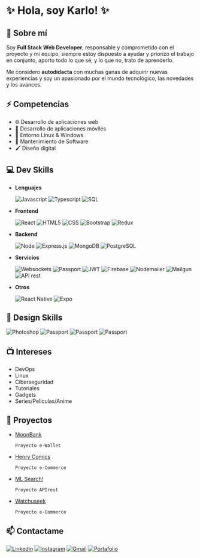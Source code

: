 # ✨ Hola, soy Karlo! ✨

## 💬 Sobre mí

Soy **Full Stack Web Developer**, responsable y comprometido con el proyecto y mi equipo, siempre estoy dispuesto a ayudar y priorizo el trabajo en conjunto, aporto todo lo que sé, y lo que no, trato de aprenderlo.

Me considero **autodidacta** con muchas ganas de adquirir nuevas experiencias y soy un apasionado por el mundo tecnológico, las novedades y los avances.

## ⚡ Competencias

- :globe_with_meridians: Desarrollo de aplicaciones web 
- :iphone: Desarrollo de aplicaciones móviles 
- :space_invader: Entorno Linux & Windows 
- :minidisc: Mantenimiento de Software 
- :paintbrush: Diseño digital 

## :computer: Dev Skills

- **Lenguajes**

  ![Javascript](https://img.shields.io/badge/-Javascript-333333?style=flat&logo=javascript)
  ![Typescript](https://img.shields.io/badge/-Typescript-333333?style=flat&logo=typescript)
  ![SQL](https://img.shields.io/badge/-SQL-333333?style=flat&logo=sql)
  
- **Frontend**

  ![React](https://img.shields.io/badge/-React-333333?style=flat&logo=react)
  ![HTML5](https://img.shields.io/badge/-HTML5-333333?style=flat&logo=HTML5)
  ![CSS](https://img.shields.io/badge/-CSS-333333?style=flat&logo=CSS3&logoColor=1572B6)
  ![Bootstrap](https://img.shields.io/badge/-Bootstrap-333333?style=flat&logo=bootstrap&logoColor=563D7C)
  ![Redux](https://img.shields.io/badge/-Redux-333333?style=flat&logo=redux)
  
- **Backend**

  ![Node](https://img.shields.io/badge/-Node-333333?style=flat&logo=node.js)
  ![Express.js](https://img.shields.io/badge/-Express.js-333333?style=flat&logo=express.js)
  ![MongoDB](https://img.shields.io/badge/-MongoDB-333333?style=flat&logo=mongodb)
  ![PostgreSQL](https://img.shields.io/badge/-PostgreSQL-333333?style=flat&logo=postgresql)
      
- **Servicios**

  ![Websockets](https://img.shields.io/badge/-Socket.io-333333?style=flat&logo=socket.io)
  ![Passport](https://img.shields.io/badge/-Passport-333333?style=flat&logo=passport.js)
  ![JWT](https://img.shields.io/badge/-JWT-333333?style=flat&logo=jwt)
  ![Firebase](https://img.shields.io/badge/-Firebase-333333?style=flat&logo=firebase)
  ![Nodemailer](https://img.shields.io/badge/-Nodemailer-333333?style=flat&logo=nodemailer)
  ![Mailgun](https://img.shields.io/badge/-Mailgun-333333?style=flat&logo=mailgun)
  ![API rest](https://img.shields.io/badge/-API_rest-333333?style=flat&logo=api)
  
- **Otros** 

  ![React Native](https://img.shields.io/badge/-React_Native-333333?style=flat&logo=react)
  ![Expo](https://img.shields.io/badge/-Expo-333333?style=flat&logo=expo)

## :art: Design Skills

  ![Photoshop](https://img.shields.io/badge/-Photoshop-333333?style=flat&logo=adobe-photoshop)
  ![Passport](https://img.shields.io/badge/-Illustrator-333333?style=flat&logo=adobe-illustrator)
  ![Passport](https://img.shields.io/badge/-Premiere-333333?style=flat&logo=adobe-premiere-pro)
  ![Passport](https://img.shields.io/badge/-After_Effects-333333?style=flat&logo=adobe-after-effects)
  
## :tv: Intereses

- DevOps
- Linux
- Ciberseguridad
- Tutoriales
- Gadgets
- Series/Películas/Anime

## :rocket: Proyectos

- [MoonBank](https://github.com/karlofsd/MoonBank.git)

    `Proyecto e-Wallet`

- [Henry Comics](https://github.com/karlofsd/Henry-Comics)

  `Proyecto e-Commerce`

- [ML Search!](https://github.com/karlofsd/ML-Search)

  `Proyecto APIrest`

- [Watchuseek](https://github.com/karlofsd/Wachuseek)

  `Proyecto e-Commerce`

## 📫 Contactame
  [![Linkedin](https://img.shields.io/badge/-Karlo_Soberon-333333?style=flat&logo=linkedin)](https://www.linkedin.com/in/karlof-soberon)
  [![Instagram](https://img.shields.io/badge/-@sober.kf-333333?style=flat&logo=instagram)](https://www.instagram.com/sober.kf)
  [![Gmail](https://img.shields.io/badge/-sober.karlo@gmail.com-333333?style=flat&logo=gmail)](mailto:sober.karlo@gmail.com)
  [![Portafolio](https://img.shields.io/badge/-Portafolio-333333?style=flat&logo=star)](https://portfolio-karlofsd.vercel.app)
